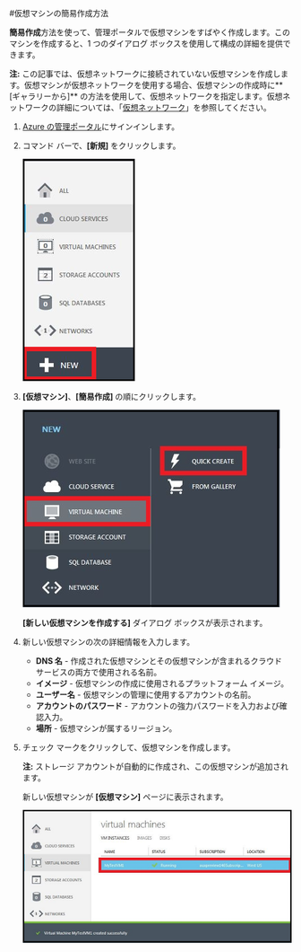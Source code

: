 <properties writer="kathydav" editor="tysonn" manager="jeffreyg" /> 

#仮想マシンの簡易作成方法

**簡易作成**方法を使って、管理ポータルで仮想マシンをすばやく作成します。このマシンを作成すると、1 つのダイアログ ボックスを使用して構成の詳細を提供できます。

**注:** この記事では、仮想ネットワークに接続されていない仮想マシンを作成します。仮想マシンが仮想ネットワークを使用する場合、仮想マシンの作成時に**[ギャラリーから]** の方法を使用して、仮想ネットワークを指定します。仮想ネットワークの詳細については、「[仮想ネットワーク](http://go.microsoft.com/fwlink/p/?LinkID=294063)」を参照してください。

1. [Azure の管理ポータル](http://manage.windowsazure.com)にサインインします。

2. コマンド バーで、**[新規]** をクリックします。

	![新しい仮想マシンの作成](./media/howto-quick-create-vm/create.png)

3. **[仮想マシン]**、**[簡易作成]** の順にクリックします。

	![新しい仮想マシンの簡易作成](./media/howto-quick-create-vm/createquick.png)

	**[新しい仮想マシンを作成する]** ダイアログ ボックスが表示されます。

4. 新しい仮想マシンの次の詳細情報を入力します。

	- **DNS 名** - 作成された仮想マシンとその仮想マシンが含まれるクラウド サービスの両方で使用される名前。
	- **イメージ** - 仮想マシンの作成に使用されるプラットフォーム イメージ。
	- **ユーザー名** - 仮想マシンの管理に使用するアカウントの名前。
	- **アカウントのパスワード** - アカウントの強力パスワードを入力および確認入力。
	- **場所** - 仮想マシンが属するリージョン。

5. チェック マークをクリックして、仮想マシンを作成します。

	**注:** ストレージ アカウントが自動的に作成され、この仮想マシンが追加されます。

	新しい仮想マシンが **[仮想マシン]** ページに表示されます。

	![仮想マシンの作成に成功](./media/howto-quick-create-vm/vmsuccesswindows.png)


